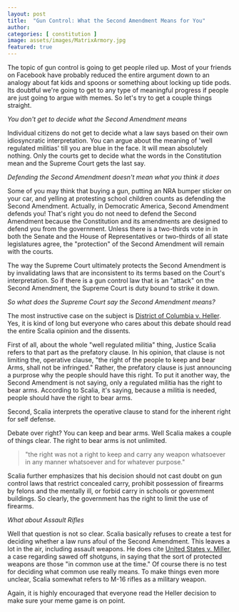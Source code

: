 ```yaml
---
layout: post
title:  "Gun Control: What the Second Amendment Means for You"
author: 
categories: [ constitution ]
image: assets/images/MatrixArmory.jpg
featured: true
---
```


The topic of gun control is going to get people riled up. Most of your friends on Facebook have probably reduced the entire argument down to an analogy about fat kids and spoons or something about locking up tide pods. Its doubtful we're going to get to any type of meaningful progress if people are just going to argue with memes. So let's try to get a couple things straight.

_You don't get to decide what the Second Amendment means_

Individual citizens do not get to decide what a law says based on their own idiosyncratic interpretation. You can argue about the meaning of 'well regulated militias' till you are blue in the face. It will mean absolutely nothing. Only the courts get to decide what the words in the Constitution mean and the Supreme Court gets the last say. 

_Defending the Second Amendment doesn't mean what you think it does_

Some of you may think that buying a gun, putting an NRA bumper sticker on your car, and yelling at protesting school children counts as defending the Second Amendment. Actually, in Democratic America, Second Amendment defends you! That's right you do not need to defend the Second Amendment because the Constitution and its amendments are designed to defend you from the government. Unless there is a two-thirds vote in in both the Senate and the House of Representatives or two-thirds of all state legislatures agree, the "protection" of the Second Amendment will remain with the courts. 

The way the Supreme Court ultimately protects the Second Amendment is by invalidating laws that are inconsistent to its terms based on the Court's interpretation. So if there is a gun control law that is an "attack" on the Second Amendment, the Supreme Court is duty bound to strike it down. 

_So what does the Supreme Court say the Second Amendment means?_

The most instructive case on the subject is [District of Columbia v. Heller](https://supreme.justia.com/cases/federal/us/554/570/opinion.html). Yes, it is kind of long but everyone who cares about this debate should read the entire Scalia opinion and the dissents.

First of all, about the whole "well regulated militia" thing, Justice Scalia refers to that part as the prefatory clause. In his opinion, that clause is not limiting the, operative clause, "the right of the people to keep and bear Arms, shall not be infringed." Rather, the prefatory clause is just announcing a purprose why the people should have this right. To put it another way, the Second Amendment is not saying, only a regulated militia has the right to bear arms. According to Scalia, it's saying, because a militia is needed, people should have the right to bear arms.

Second, Scalia interprets the operative clause to stand for the inherent right for self defense. 

Debate over right? You can keep and bear arms. Well Scalia makes a couple of things clear. The right to bear arms is not unlimited. 

>"the right was not a right to keep and carry any weapon whatsoever in any manner whatsoever and for whatever purpose."

Scalia further emphasizes that his decision should not cast doubt on gun control laws that restrict concealed carry, prohibit possession of firearms by felons and the mentally ill, or forbid carry in schools or government buildings. So clearly, the government has the right to limit the use of firearms.

_What about Assault Rifles_

Well that question is not so clear. Scalia basically refuses to create a test for deciding whether a law runs afoul of the Second Amendment. This leaves a lot in the air, including assault weapons. He does cite [United States v. Miller](https://supreme.justia.com/cases/federal/us/307/174/case.html), a case regarding sawed off shotguns, in saying that the sort of protected weapons are those "in common use at the time." Of course there is no test for deciding what common use really means. To make things even more unclear, Scalia somewhat refers to M-16 rifles as a military weapon. 

Again, it is highly encouraged that everyone read the Heller decision to make sure your meme game is on point.

